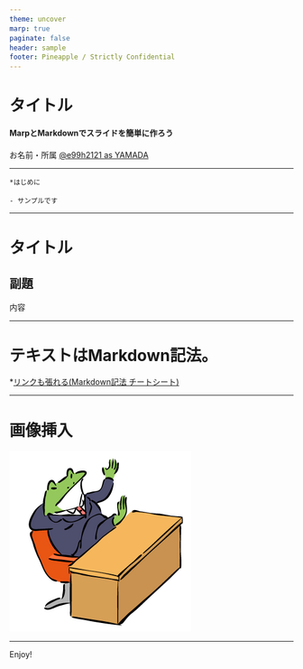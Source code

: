 ```yaml
---
theme: uncover
marp: true
paginate: false
header: sample 
footer: Pineapple / Strictly Confidential
---
```


<style>
@import url('https://fonts.googleapis.com/css?family=Noto Sans JP&display=swap');
section {
    font-family: 'Noto Sans JP', serif;
}

header {
    width: 100%;
    color: orange;
    background-image: url(./images/pineapple.png);
    background-repeat: no-repeat;
    background-position: 85%;
    top: 10px;
    text-align: left;
    padding: 33px;
}

footer {
    width: 100%;
    color: white;
    background: linear-gradient(to right, orange, white);
    text-align: left;
    padding: 10px;
}

</style>

<!--
_paginate: false
_color: black;
-->


# タイトル
#### MarpとMarkdownでスライドを簡単に作ろう

お名前・所属 [@e99h2121 as YAMADA](https://twitter.com/e99h2121)

---


```
*はじめに

- サンプルです
```

---


# タイトル

## 副題

内容

---

# テキストはMarkdown記法。
*[リンクも張れる(Markdown記法 チートシート)](https://qiita.com/Qiita/items/c686397e4a0f4f11683d)

---

# 画像挿入

![](./images/frog.png)


---

Enjoy!
 